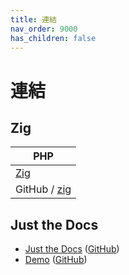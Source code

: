 ```yaml
---
title: 連結
nav_order: 9000
has_children: false
---
```



# 連結




## Zig

| PHP |
| --- |
| [Zig](https://ziglang.org/) |
| GitHub / [zig](https://github.com/ziglang/zig) |








## Just the Docs

* [Just the Docs](https://pmarsceill.github.io/just-the-docs/) ([GitHub](https://github.com/pmarsceill/just-the-docs))
* [Demo](https://pmarsceill.github.io/jtd-remote/) ([GitHub](https://github.com/pmarsceill/jtd-remote))
